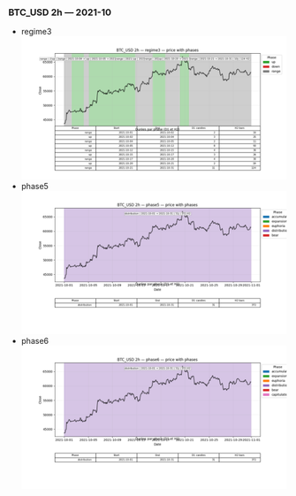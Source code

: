 ### BTC_USD 2h — 2021-10

- regime3
![BTC_USD_2h_regime3_2021-10_phase_price.png](outputs/fourier/phase_monthly/BTC_USD/2h/2021/2021-10/BTC_USD_2h_regime3_2021-10_phase_price.png)
- phase5
![BTC_USD_2h_phase5_2021-10_phase_price.png](outputs/fourier/phase_monthly/BTC_USD/2h/2021/2021-10/BTC_USD_2h_phase5_2021-10_phase_price.png)
- phase6
![BTC_USD_2h_phase6_2021-10_phase_price.png](outputs/fourier/phase_monthly/BTC_USD/2h/2021/2021-10/BTC_USD_2h_phase6_2021-10_phase_price.png)